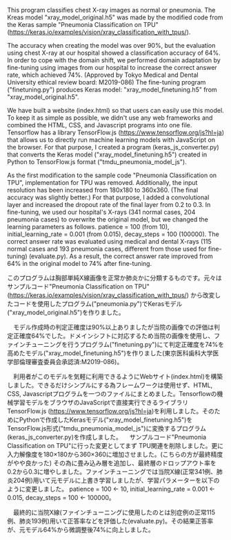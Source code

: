  This program classifies chest X-ray images as normal or pneumonia. The Kreas model "xray_model_original.h5" was made by the modified code from the Keras sample "Pneumonia Classification on TPU" (https://keras.io/examples/vision/xray_classification_with_tpus/).
 
 The accuracy when creating the model was over 90%, but the evaluation using chest X-ray at our hospital showed a classification accuracy of 64%. In order to cope with the domain shift, we performed domain adaptation by fine-tuning using images from our hospital to increase the correct answer rate, which achieved 74%. (Approved by Tokyo Medical and Dental University ethical review board: M2019-086) The fine-tuning program ("finetuning.py") produces Keras model: "xray_model_finetuning.h5" from "xray_model_original.h5".
 
We have built a website (index.html) so that users can easily use this model. To keep it as simple as possible, we didn't use any web frameworks and combined the HTML, CSS, and Javascript programs into one file. Tensorflow has a library TensorFlow.js (https://www.tensorflow.org/js?hl=ja) that allows us to directly run machine learning models with JavaScript on the browser. For that purpose, I created a program (keras_js_converter.py) that converts the Keras model ("xray_model_finetuning.h5") created in Python to TensorFlow.js format ("tmdu_pneumonia_model_js").

 As the first modification to the sample code "Pneumonia Classification on TPU", implementation for TPU was removed. Additionally, the input resolution has been increased from 180x180 to 360x360. (The final accuracy was slightly better.) For that purpose, I added a convolutional layer and increased the dropout rate of the final layer from 0.2 to 0.3.  In fine-tuning, we used our hospital's X-rays (341 normal cases, 204 pneumonia cases) to overwrite the original model, but we changed the learning parameters as follows.
patience = 100 (from 10), initial_learning_rate = 0.001 (from 0.015), decay_steps = 100 (100000).
 The correct answer rate was evaluated using medical and dental X-rays (115 normal cases and 193 pneumonia cases, different from those used for fine-tuning) (evaluate.py). As a result, the correct answer rate improved from 64% in the original model to 74% after fine-tuning.

このプログラムは胸部単純X線画像を正常か肺炎かに分類するものです。元々はサンプルコード"Pneumonia Classification on TPU" (https://keras.io/examples/vision/xray_classification_with_tpus/) から改変したコードを使用したプログラム("pneumonia.py")でKerasモデル("xray_model_original.h5")を作りました。
 
　モデル作成時の判定正確度は90%以上ありましたが当院の画像での評価は判定正確度64%でした。ドメインシフトに対応するため当院の画像を使用し、ファインチューニングを行うプログラム("finetuning.py")にて判定正確度を74%を高めたモデル("xray_model_finetuning.h5")を作りました(東京医科歯科大学医学部倫理審査委員会承認済:M2019-086)。
 
　利用者がこのモデルを気軽に利用できるようにWebサイト(index.html)を構築しました。できるだけシンプルにする為フレームワークは使用せず、HTML, CSS, Javascriptプログラムを一つのファイルにまとめました。Tensorflowの機械学習モデルをブラウザのJavaScriptで直接実行できるライブラリTensorFlow.js (https://www.tensorflow.org/js?hl=ja)を利用しました。そのためにPythonで作成したKerasモデル("xray_model_finetuning.h5")をTensorFlow.js形式("tmdu_pneumonia_model_js")に変換するプログラム(keras_js_converter.py)を作成しました。
　サンプルコード"Pneumonia Classification on TPU"に行った変更としてまず  TPU関連を削除しました。更に入力解像度を180×180から360×360に増加させました。(こちらの方が最終精度がやや良かった) その為に畳み込み層を追加し、最終層のドロップアウト率を0.2から0.3に増やしました。ファインチューニングでは当院X線(正常341例、肺炎204例)用いて元モデルに上書き学習しましたが、学習パラメーターを以下のように変更しました。
patience = 100 ← 10, initial_learning_rate = 0.001 ← 0.015, decay_steps = 100 ← 100000。
 
　最終的に当院X線(ファインチューニングに使用したのとは別症例の正常115例、肺炎193例)用いて正答率などを評価した(evaluate.py)。その結果正答率が、元モデル64%から微調整後74%に向上しました。
